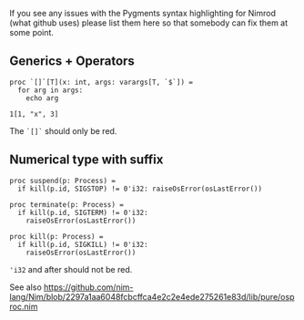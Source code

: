 If you see any issues with the Pygments syntax highlighting for Nimrod (what github uses) please list them here so that somebody can fix them at some point.

## Generics + Operators

```nimrod
proc `[]`[T](x: int, args: varargs[T, `$`]) =
  for arg in args:
    echo arg

1[1, "x", 3]
```

The `` `[]` `` should only be red.

## Numerical type with suffix

```nimrod
proc suspend(p: Process) =
  if kill(p.id, SIGSTOP) != 0'i32: raiseOsError(osLastError())
```

```nimrod
proc terminate(p: Process) =
  if kill(p.id, SIGTERM) != 0'i32:
    raiseOsError(osLastError())

proc kill(p: Process) =
  if kill(p.id, SIGKILL) != 0'i32:
    raiseOsError(osLastError())
```

`'i32` and after should not be red.

See also https://github.com/nim-lang/Nim/blob/2297a1aa6048fcbcffca4e2c2e4ede275261e83d/lib/pure/osproc.nim